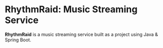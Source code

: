 # RhythmRaid: Music Streaming Service

**RhythmRaid** is a music streaming service built as a project using Java & Spring Boot.


